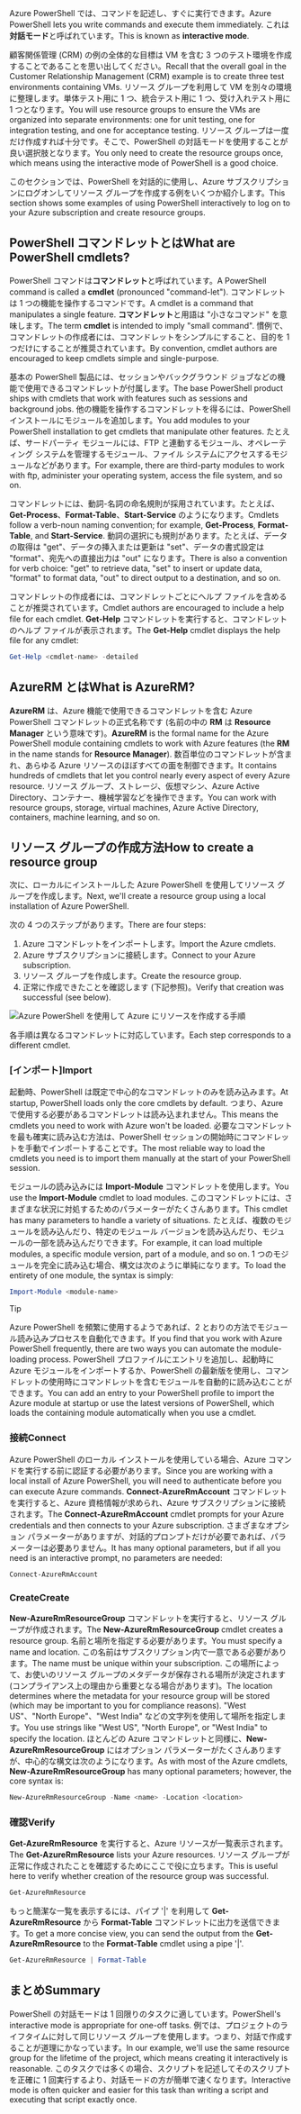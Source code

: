 <span data-ttu-id="88bdf-101">Azure PowerShell では、コマンドを記述し、すぐに実行できます。</span><span class="sxs-lookup"><span data-stu-id="88bdf-101">Azure PowerShell lets you write commands and execute them immediately.</span></span> <span data-ttu-id="88bdf-102">これは**対話モード**と呼ばれています。</span><span class="sxs-lookup"><span data-stu-id="88bdf-102">This is known as **interactive mode**.</span></span>

<span data-ttu-id="88bdf-103">顧客関係管理 (CRM) の例の全体的な目標は VM を含む 3 つのテスト環境を作成することであることを思い出してください。</span><span class="sxs-lookup"><span data-stu-id="88bdf-103">Recall that the overall goal in the Customer Relationship Management (CRM) example is to create three test environments containing VMs.</span></span> <span data-ttu-id="88bdf-104">リソース グループを利用して VM を別々の環境に整理します。単体テスト用に 1 つ、統合テスト用に 1 つ、受け入れテスト用に 1 つとなります。</span><span class="sxs-lookup"><span data-stu-id="88bdf-104">You will use resource groups to ensure the VMs are organized into separate environments: one for unit testing, one for integration testing, and one for acceptance testing.</span></span> <span data-ttu-id="88bdf-105">リソース グループは一度だけ作成すれば十分です。そこで、PowerShell の対話モードを使用することが良い選択肢となります。</span><span class="sxs-lookup"><span data-stu-id="88bdf-105">You only need to create the resource groups once, which means using the interactive mode of PowerShell is a good choice.</span></span>

<span data-ttu-id="88bdf-106">このセクションでは、PowerShell を対話的に使用し、Azure サブスクリプションにログオンしてリソース グループを作成する例をいくつか紹介します。</span><span class="sxs-lookup"><span data-stu-id="88bdf-106">This section shows some examples of using PowerShell interactively to log on to your Azure subscription and create resource groups.</span></span>

## <a name="what-are-powershell-cmdlets"></a><span data-ttu-id="88bdf-107">PowerShell コマンドレットとは</span><span class="sxs-lookup"><span data-stu-id="88bdf-107">What are PowerShell cmdlets?</span></span>
<span data-ttu-id="88bdf-108">PowerShell コマンドは**コマンドレット**と呼ばれています。</span><span class="sxs-lookup"><span data-stu-id="88bdf-108">A PowerShell command is called a **cmdlet** (pronounced "command-let").</span></span> <span data-ttu-id="88bdf-109">コマンドレットは 1 つの機能を操作するコマンドです。</span><span class="sxs-lookup"><span data-stu-id="88bdf-109">A cmdlet is a command that manipulates a single feature.</span></span> <span data-ttu-id="88bdf-110">**コマンドレット**と用語は "小さなコマンド" を意味します。</span><span class="sxs-lookup"><span data-stu-id="88bdf-110">The term **cmdlet** is intended to imply "small command".</span></span> <span data-ttu-id="88bdf-111">慣例で、コマンドレットの作成者には、コマンドレットをシンプルにすること、目的を 1 つだけにすることが推奨されています。</span><span class="sxs-lookup"><span data-stu-id="88bdf-111">By convention, cmdlet authors are encouraged to keep cmdlets simple and single-purpose.</span></span>

<span data-ttu-id="88bdf-112">基本の PowerShell 製品には、セッションやバックグラウンド ジョブなどの機能で使用できるコマンドレットが付属します。</span><span class="sxs-lookup"><span data-stu-id="88bdf-112">The base PowerShell product ships with cmdlets that work with features such as sessions and background jobs.</span></span> <span data-ttu-id="88bdf-113">他の機能を操作するコマンドレットを得るには、PowerShell インストールにモジュールを追加します。</span><span class="sxs-lookup"><span data-stu-id="88bdf-113">You add modules to your PowerShell installation to get cmdlets that manipulate other features.</span></span> <span data-ttu-id="88bdf-114">たとえば、サードパーティ モジュールには、FTP と連動するモジュール、オペレーティング システムを管理するモジュール、ファイル システムにアクセスするモジュールなどがあります。</span><span class="sxs-lookup"><span data-stu-id="88bdf-114">For example, there are third-party modules to work with ftp, administer your operating system, access the file system, and so on.</span></span>

<span data-ttu-id="88bdf-115">コマンドレットには、動詞-名詞の命名規則が採用されています。たとえば、**Get-Process**、**Format-Table**、**Start-Service** のようになります。</span><span class="sxs-lookup"><span data-stu-id="88bdf-115">Cmdlets follow a verb-noun naming convention; for example, **Get-Process**, **Format-Table**, and **Start-Service**.</span></span> <span data-ttu-id="88bdf-116">動詞の選択にも規則があります。たとえば、データの取得は "get"、データの挿入または更新は "set"、データの書式設定は "format"、宛先への直接出力は "out" になります。</span><span class="sxs-lookup"><span data-stu-id="88bdf-116">There is also a convention for verb choice: "get" to retrieve data, "set" to insert or update data, "format" to format data, "out" to direct output to a destination, and so on.</span></span>

<span data-ttu-id="88bdf-117">コマンドレットの作成者には、コマンドレットごとにヘルプ ファイルを含めることが推奨されています。</span><span class="sxs-lookup"><span data-stu-id="88bdf-117">Cmdlet authors are encouraged to include a help file for each cmdlet.</span></span> <span data-ttu-id="88bdf-118">**Get-Help** コマンドレットを実行すると、コマンドレットのヘルプ ファイルが表示されます。</span><span class="sxs-lookup"><span data-stu-id="88bdf-118">The **Get-Help** cmdlet displays the help file for any cmdlet:</span></span>

```powershell
Get-Help <cmdlet-name> -detailed
```

## <a name="what-is-azurerm"></a><span data-ttu-id="88bdf-119">AzureRM とは</span><span class="sxs-lookup"><span data-stu-id="88bdf-119">What is AzureRM?</span></span>
<span data-ttu-id="88bdf-120">**AzureRM** は、Azure 機能で使用できるコマンドレットを含む Azure PowerShell コマンドレットの正式名称です (名前の中の **RM** は **Resource Manager** という意味です)。</span><span class="sxs-lookup"><span data-stu-id="88bdf-120">**AzureRM** is the formal name for the Azure PowerShell module containing cmdlets to work with Azure features (the **RM** in the name stands for **Resource Manager**).</span></span> <span data-ttu-id="88bdf-121">数百単位のコマンドレットが含まれ、あらゆる Azure リソースのほぼすべての面を制御できます。</span><span class="sxs-lookup"><span data-stu-id="88bdf-121">It contains hundreds of cmdlets that let you control nearly every aspect of every Azure resource.</span></span> <span data-ttu-id="88bdf-122">リソース グループ、ストレージ、仮想マシン、Azure Active Directory、コンテナー、機械学習などを操作できます。</span><span class="sxs-lookup"><span data-stu-id="88bdf-122">You can work with resource groups, storage, virtual machines, Azure Active Directory, containers, machine learning, and so on.</span></span>

## <a name="how-to-create-a-resource-group"></a><span data-ttu-id="88bdf-123">リソース グループの作成方法</span><span class="sxs-lookup"><span data-stu-id="88bdf-123">How to create a resource group</span></span>
<span data-ttu-id="88bdf-124">次に、ローカルにインストールした Azure PowerShell を使用してリソース グループを作成します。</span><span class="sxs-lookup"><span data-stu-id="88bdf-124">Next, we'll create a resource group using a local installation of Azure PowerShell.</span></span> 

<span data-ttu-id="88bdf-125">次の 4 つのステップがあります。</span><span class="sxs-lookup"><span data-stu-id="88bdf-125">There are four steps:</span></span> 
1. <span data-ttu-id="88bdf-126">Azure コマンドレットをインポートします。</span><span class="sxs-lookup"><span data-stu-id="88bdf-126">Import the Azure cmdlets.</span></span>
1. <span data-ttu-id="88bdf-127">Azure サブスクリプションに接続します。</span><span class="sxs-lookup"><span data-stu-id="88bdf-127">Connect to your Azure subscription.</span></span>
1. <span data-ttu-id="88bdf-128">リソース グループを作成します。</span><span class="sxs-lookup"><span data-stu-id="88bdf-128">Create the resource group.</span></span>
1. <span data-ttu-id="88bdf-129">正常に作成できたことを確認します (下記参照)。</span><span class="sxs-lookup"><span data-stu-id="88bdf-129">Verify that creation was successful (see below).</span></span>

![Azure PowerShell を使用して Azure にリソースを作成する手順](../media-drafts/5-create-resource-overview.png)

<span data-ttu-id="88bdf-131">各手順は異なるコマンドレットに対応しています。</span><span class="sxs-lookup"><span data-stu-id="88bdf-131">Each step corresponds to a different cmdlet.</span></span>

### <a name="import"></a><span data-ttu-id="88bdf-132">[インポート]</span><span class="sxs-lookup"><span data-stu-id="88bdf-132">Import</span></span>
<span data-ttu-id="88bdf-133">起動時、PowerShell は既定で中心的なコマンドレットのみを読み込みます。</span><span class="sxs-lookup"><span data-stu-id="88bdf-133">At startup, PowerShell loads only the core cmdlets by default.</span></span> <span data-ttu-id="88bdf-134">つまり、Azure で使用する必要があるコマンドレットは読み込まれません。</span><span class="sxs-lookup"><span data-stu-id="88bdf-134">This means the cmdlets you need to work with Azure won't be loaded.</span></span> <span data-ttu-id="88bdf-135">必要なコマンドレットを最も確実に読み込む方法は、PowerShell セッションの開始時にコマンドレットを手動でインポートすることです。</span><span class="sxs-lookup"><span data-stu-id="88bdf-135">The most reliable way to load the cmdlets you need is to import them manually at the start of your PowerShell session.</span></span>

<span data-ttu-id="88bdf-136">モジュールの読み込みには **Import-Module** コマンドレットを使用します。</span><span class="sxs-lookup"><span data-stu-id="88bdf-136">You use the **Import-Module** cmdlet to load modules.</span></span> <span data-ttu-id="88bdf-137">このコマンドレットには、さまざまな状況に対処するためのパラメーターがたくさんあります。</span><span class="sxs-lookup"><span data-stu-id="88bdf-137">This cmdlet has many parameters to handle a variety of situations.</span></span> <span data-ttu-id="88bdf-138">たとえば、複数のモジュールを読み込んだり、特定のモジュール バージョンを読み込んだり、モジュールの一部を読み込んだりできます。</span><span class="sxs-lookup"><span data-stu-id="88bdf-138">For example, it can load multiple modules, a specific module version, part of a module, and so on.</span></span> <span data-ttu-id="88bdf-139">1 つのモジュールを完全に読み込む場合、構文は次のように単純になります。</span><span class="sxs-lookup"><span data-stu-id="88bdf-139">To load the entirety of one module, the syntax is simply:</span></span>

```powershell
Import-Module <module-name>
```

> [!TIP]
> <span data-ttu-id="88bdf-140">Azure PowerShell を頻繁に使用するようであれば、2 とおりの方法でモジュール読み込みプロセスを自動化できます。</span><span class="sxs-lookup"><span data-stu-id="88bdf-140">If you find that you work with Azure PowerShell frequently, there are two ways you can automate the module-loading process.</span></span> <span data-ttu-id="88bdf-141">PowerShell プロファイルにエントリを追加し、起動時に Azure モジュールをインポートするか、PowerShell の最新版を使用し、コマンドレットの使用時にコマンドレットを含むモジュールを自動的に読み込むことができます。</span><span class="sxs-lookup"><span data-stu-id="88bdf-141">You can add an entry to your PowerShell profile to import the Azure module at startup or use the latest versions of PowerShell, which loads the containing module automatically when you use a cmdlet.</span></span>

### <a name="connect"></a><span data-ttu-id="88bdf-142">接続</span><span class="sxs-lookup"><span data-stu-id="88bdf-142">Connect</span></span>
<span data-ttu-id="88bdf-143">Azure PowerShell のローカル インストールを使用している場合、Azure コマンドを実行する前に認証する必要があります。</span><span class="sxs-lookup"><span data-stu-id="88bdf-143">Since you are working with a local install of Azure PowerShell, you will need to authenticate before you can execute Azure commands.</span></span> <span data-ttu-id="88bdf-144">**Connect-AzureRmAccount** コマンドレットを実行すると、Azure 資格情報が求められ、Azure サブスクリプションに接続されます。</span><span class="sxs-lookup"><span data-stu-id="88bdf-144">The **Connect-AzureRmAccount** cmdlet prompts for your Azure credentials and then connects to your Azure subscription.</span></span> <span data-ttu-id="88bdf-145">さまざまなオプション パラメーターがありますが、対話的プロンプトだけが必要であれば、パラメーターは必要ありません。</span><span class="sxs-lookup"><span data-stu-id="88bdf-145">It has many optional parameters, but if all you need is an interactive prompt, no parameters are needed:</span></span>

```powershell
Connect-AzureRmAccount
```

### <a name="create"></a><span data-ttu-id="88bdf-146">Create</span><span class="sxs-lookup"><span data-stu-id="88bdf-146">Create</span></span>
<span data-ttu-id="88bdf-147">**New-AzureRmResourceGroup** コマンドレットを実行すると、リソース グループが作成されます。</span><span class="sxs-lookup"><span data-stu-id="88bdf-147">The **New-AzureRmResourceGroup** cmdlet creates a resource group.</span></span> <span data-ttu-id="88bdf-148">名前と場所を指定する必要があります。</span><span class="sxs-lookup"><span data-stu-id="88bdf-148">You must specify a name and location.</span></span> <span data-ttu-id="88bdf-149">この名前はサブスクリプション内で一意である必要があります。</span><span class="sxs-lookup"><span data-stu-id="88bdf-149">The name must be unique within your subscription.</span></span> <span data-ttu-id="88bdf-150">この場所によって、お使いのリソース グループのメタデータが保存される場所が決定されます (コンプライアンス上の理由から重要となる場合があります)。</span><span class="sxs-lookup"><span data-stu-id="88bdf-150">The location determines where the metadata for your resource group will be stored (which may be important to you for compliance reasons).</span></span> <span data-ttu-id="88bdf-151">"West US"、"North Europe"、"West India" などの文字列を使用して場所を指定します。</span><span class="sxs-lookup"><span data-stu-id="88bdf-151">You use strings like "West US", "North Europe", or "West India" to specify the location.</span></span> <span data-ttu-id="88bdf-152">ほとんどの Azure コマンドレットと同様に、**New-AzureRmResourceGroup** にはオプション パラメーターがたくさんありますが、中心的な構文は次のようになります。</span><span class="sxs-lookup"><span data-stu-id="88bdf-152">As with most of the Azure cmdlets, **New-AzureRmResourceGroup** has many optional parameters; however, the core syntax is:</span></span>

```powershell
New-AzureRmResourceGroup -Name <name> -Location <location>
```

### <a name="verify"></a><span data-ttu-id="88bdf-153">確認</span><span class="sxs-lookup"><span data-stu-id="88bdf-153">Verify</span></span>
<span data-ttu-id="88bdf-154">**Get-AzureRmResource** を実行すると、Azure リソースが一覧表示されます。</span><span class="sxs-lookup"><span data-stu-id="88bdf-154">The **Get-AzureRmResource** lists your Azure resources.</span></span> <span data-ttu-id="88bdf-155">リソース グループが正常に作成されたことを確認するためにここで役に立ちます。</span><span class="sxs-lookup"><span data-stu-id="88bdf-155">This is useful here to verify whether creation of the resource group was successful.</span></span>

```powershell
Get-AzureRmResource
```

<span data-ttu-id="88bdf-156">もっと簡潔な一覧を表示するには、パイプ '|' を利用して **Get-AzureRmResource** から **Format-Table** コマンドレットに出力を送信できます。</span><span class="sxs-lookup"><span data-stu-id="88bdf-156">To get a more concise view, you can send the output from the **Get-AzureRmResource** to the **Format-Table** cmdlet using a pipe '|'.</span></span>

```powershell
Get-AzureRmResource | Format-Table
```

## <a name="summary"></a><span data-ttu-id="88bdf-157">まとめ</span><span class="sxs-lookup"><span data-stu-id="88bdf-157">Summary</span></span>
<span data-ttu-id="88bdf-158">PowerShell の対話モードは 1 回限りのタスクに適しています。</span><span class="sxs-lookup"><span data-stu-id="88bdf-158">PowerShell's interactive mode is appropriate for one-off tasks.</span></span> <span data-ttu-id="88bdf-159">例では、プロジェクトのライフタイムに対して同じリソース グループを使用します。つまり、対話で作成することが道理にかなっています。</span><span class="sxs-lookup"><span data-stu-id="88bdf-159">In our example, we'll use the same resource group for the lifetime of the project, which means creating it interactively is reasonable.</span></span> <span data-ttu-id="88bdf-160">このタスクでは多くの場合、スクリプトを記述してそのスクリプトを正確に 1 回実行するより、対話モードの方が簡単で速くなります。</span><span class="sxs-lookup"><span data-stu-id="88bdf-160">Interactive mode is often quicker and easier for this task than writing a script and executing that script exactly once.</span></span>
